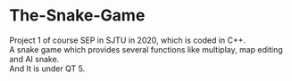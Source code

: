 # The-Snake-Game
Project 1 of course SEP in SJTU in 2020, which is coded in C++.  
A snake game which provides several functions like multiplay, map editing and AI snake.  
And It is under QT 5.
